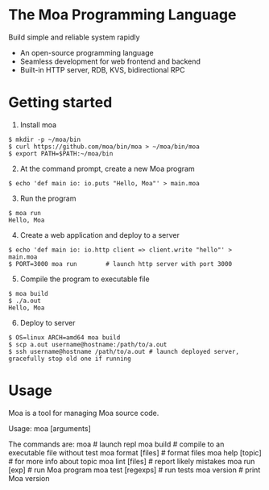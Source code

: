 # The Moa Programming Language
Build simple and reliable system rapidly
- An open-source programming language
- Seamless development for web frontend and backend
- Built-in HTTP server, RDB, KVS, bidirectional RPC



# Getting started

1. Install moa
```
$ mkdir -p ~/moa/bin
$ curl https://github.com/moa/bin/moa > ~/moa/bin/moa
$ export PATH=$PATH:~/moa/bin
```

2. At the command prompt, create a new Moa program
```
$ echo 'def main io: io.puts "Hello, Moa"' > main.moa
```

3. Run the program
```
$ moa run
Hello, Moa
```

4. Create a web application and deploy to a server
```
$ echo 'def main io: io.http client => client.write "hello"' > main.moa
$ PORT=3000 moa run        # launch http server with port 3000
```

5. Compile the program to executable file
```
$ moa build
$ ./a.out
Hello, Moa
```

6. Deploy to server
```
$ OS=linux ARCH=amd64 moa build
$ scp a.out username@hostname:/path/to/a.out
$ ssh username@hostname /path/to/a.out # launch deployed server, gracefully stop old one if running
```



# Usage
Moa is a tool for managing Moa source code.

Usage:
  moa <command> [arguments]

The commands are:
  moa                # launch repl
  moa build          # compile to an executable file without test
  moa format [files] # format files
  moa help [topic]   # for more info about topic
  moa lint [files]   # report likely mistakes
  moa run [exp]      # run Moa program
  moa test [regexps] # run tests
  moa version        # print Moa version
